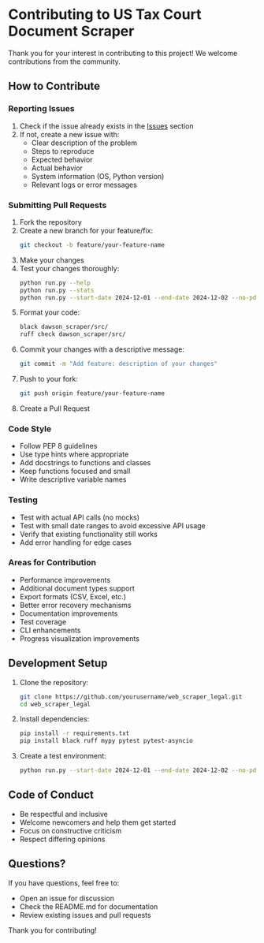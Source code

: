 # Contributing to US Tax Court Document Scraper

Thank you for your interest in contributing to this project! We welcome contributions from the community.

## How to Contribute

### Reporting Issues

1. Check if the issue already exists in the [Issues](https://github.com/yourusername/web_scraper_legal/issues) section
2. If not, create a new issue with:
   - Clear description of the problem
   - Steps to reproduce
   - Expected behavior
   - Actual behavior
   - System information (OS, Python version)
   - Relevant logs or error messages

### Submitting Pull Requests

1. Fork the repository
2. Create a new branch for your feature/fix:
   ```bash
   git checkout -b feature/your-feature-name
   ```
3. Make your changes
4. Test your changes thoroughly:
   ```bash
   python run.py --help
   python run.py --stats
   python run.py --start-date 2024-12-01 --end-date 2024-12-02 --no-pdfs
   ```
5. Format your code:
   ```bash
   black dawson_scraper/src/
   ruff check dawson_scraper/src/
   ```
6. Commit your changes with a descriptive message:
   ```bash
   git commit -m "Add feature: description of your changes"
   ```
7. Push to your fork:
   ```bash
   git push origin feature/your-feature-name
   ```
8. Create a Pull Request

### Code Style

- Follow PEP 8 guidelines
- Use type hints where appropriate
- Add docstrings to functions and classes
- Keep functions focused and small
- Write descriptive variable names

### Testing

- Test with actual API calls (no mocks)
- Test with small date ranges to avoid excessive API usage
- Verify that existing functionality still works
- Add error handling for edge cases

### Areas for Contribution

- Performance improvements
- Additional document types support
- Export formats (CSV, Excel, etc.)
- Better error recovery mechanisms
- Documentation improvements
- Test coverage
- CLI enhancements
- Progress visualization improvements

## Development Setup

1. Clone the repository:
   ```bash
   git clone https://github.com/yourusername/web_scraper_legal.git
   cd web_scraper_legal
   ```

2. Install dependencies:
   ```bash
   pip install -r requirements.txt
   pip install black ruff mypy pytest pytest-asyncio
   ```

3. Create a test environment:
   ```bash
   python run.py --start-date 2024-12-01 --end-date 2024-12-02 --no-pdfs
   ```

## Code of Conduct

- Be respectful and inclusive
- Welcome newcomers and help them get started
- Focus on constructive criticism
- Respect differing opinions

## Questions?

If you have questions, feel free to:
- Open an issue for discussion
- Check the README.md for documentation
- Review existing issues and pull requests

Thank you for contributing!